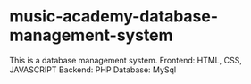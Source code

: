 # music-academy-database-management-system
This is a database management system.
Frontend: HTML, CSS, JAVASCRIPT
Backend: PHP
Database: MySql
